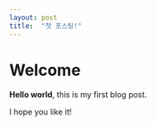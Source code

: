 ```yaml
---
layout: post
title:  "첫 포스팅!"
---
```


# Welcome

**Hello world**, this is my first blog post.

I hope you like it!

